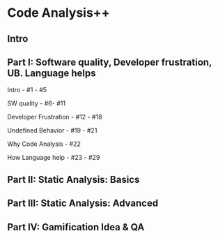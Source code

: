 # Code Analysis++

## Intro

## Part I: Software quality, Developer frustration, UB. Language helps

Intro - #1 - #5

SW quality - #6- #11

Developer Frustration - #12 - #18

Undefined Behavior - #19 - #21

Why Code Analysis - #22

How Language help - #23 - #29

## Part II: Static Analysis: Basics



## Part III: Static Analysis: Advanced

## Part IV: Gamification Idea & QA

